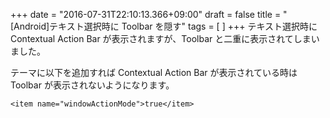 +++
date = "2016-07-31T22:10:13.366+09:00"
draft = false
title = "[Android]テキスト選択時に Toolbar を隠す"
tags = [  ]
+++
テキスト選択時に Contextual Action Bar が表示されますが、Toolbar と二重に表示されてしまいました。

テーマに以下を追加すれば Contextual Action Bar が表示されている時は Toolbar が表示されないようになります。

```
<item name="windowActionMode">true</item>
```
